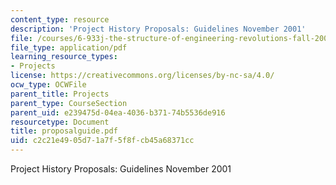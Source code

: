 ```yaml
---
content_type: resource
description: 'Project History Proposals: Guidelines November 2001'
file: /courses/6-933j-the-structure-of-engineering-revolutions-fall-2001/c2c21e4905d71a7f5f8fcb45a68371cc_proposalguide.pdf
file_type: application/pdf
learning_resource_types:
- Projects
license: https://creativecommons.org/licenses/by-nc-sa/4.0/
ocw_type: OCWFile
parent_title: Projects
parent_type: CourseSection
parent_uid: e239475d-04ea-4036-b371-74b5536de916
resourcetype: Document
title: proposalguide.pdf
uid: c2c21e49-05d7-1a7f-5f8f-cb45a68371cc
---
```

Project History Proposals: Guidelines November 2001